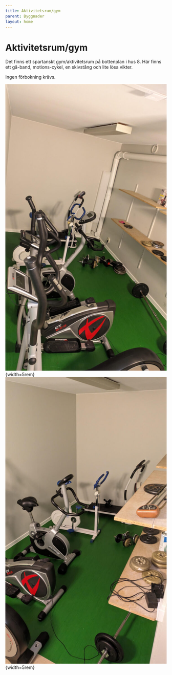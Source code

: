 ```yaml
---
title: Aktivitetsrum/gym
parent: Byggnader
layout: home
---
```


# Aktivitetsrum/gym

Det finns ett spartanskt gym/aktivitetsrum på bottenplan i hus 8. Här finns ett gå-band, motions-cykel, en skivstång och lite lösa vikter.

Ingen förbokning krävs.

![aktivitetsrum-1](assets/aktivitetsrum-1.jpg){width=5rem}
![aktivitetsrum-2](assets/aktivitetsrum-2.jpg){width=5rem}
